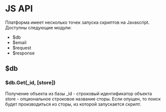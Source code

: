 # JS API

Платформа имеет несколько точек запуска скриптов на Javascript.
Доступны следующие модули:
* $db
* $email
* $request
* $response


## $db

### $db.Get(_id, [store])
Получение объекта из базы
_id - строковый идентификатор объекта
store - опциональное строковое название сторы. Если опущен, то поиск будет производиться из сторы, из которой запускается скрипт.


